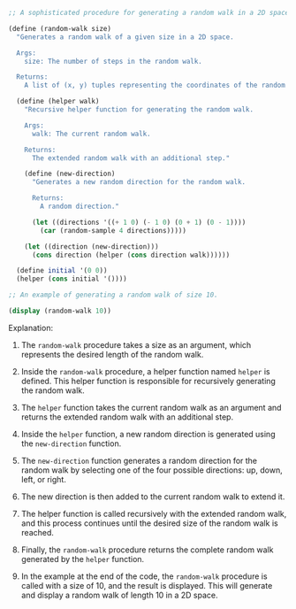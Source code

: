 ```scheme
;; A sophisticated procedure for generating a random walk in a 2D space.

(define (random-walk size)
  "Generates a random walk of a given size in a 2D space.

  Args:
    size: The number of steps in the random walk.

  Returns:
    A list of (x, y) tuples representing the coordinates of the random walk."

  (define (helper walk)
    "Recursive helper function for generating the random walk.

    Args:
      walk: The current random walk.

    Returns:
      The extended random walk with an additional step."

    (define (new-direction)
      "Generates a new random direction for the random walk.

      Returns:
        A random direction."

      (let ((directions '((+ 1 0) (- 1 0) (0 + 1) (0 - 1))))
        (car (random-sample 4 directions)))))

    (let ((direction (new-direction)))
      (cons direction (helper (cons direction walk))))))

  (define initial '(0 0))
  (helper (cons initial '())))

;; An example of generating a random walk of size 10.

(display (random-walk 10))
```
Explanation:

1. The `random-walk` procedure takes a size as an argument, which represents the desired length of the random walk.

2. Inside the `random-walk` procedure, a helper function named `helper` is defined. This helper function is responsible for recursively generating the random walk.

3. The `helper` function takes the current random walk as an argument and returns the extended random walk with an additional step.

4. Inside the `helper` function, a new random direction is generated using the `new-direction` function.

5. The `new-direction` function generates a random direction for the random walk by selecting one of the four possible directions: up, down, left, or right.

6. The new direction is then added to the current random walk to extend it.

7. The helper function is called recursively with the extended random walk, and this process continues until the desired size of the random walk is reached.

8. Finally, the `random-walk` procedure returns the complete random walk generated by the `helper` function.

9. In the example at the end of the code, the `random-walk` procedure is called with a size of 10, and the result is displayed. This will generate and display a random walk of length 10 in a 2D space.